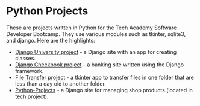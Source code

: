 <h1>Python Projects</h1>
These are projects written in Python for the Tech Academy Software Developer Bootcamp.  They use various modules such as tkinter, sqlite3, and django.  Here are the highlights:
<ul>
  <li><a href="https://github.com/julianne-murdock/Python_Projects/tree/main/DjangoUniversity">Django University project</a> - a Django site with an app for creating classes.</li>
  <li><a href="https://github.com/julianne-murdock/Python_Projects/tree/main/Django_Checkbook">Django Checkbook project</a> - a banking site written using the Django framework.</li>
  <li><a href="https://github.com/julianne-murdock/Python_Projects/tree/main/Basic_Python_Projects/File_Transfer">File Transfer project</a> - a tkinter app to transfer files in one folder that are less than a day old to another folder.</li>
  <li><a href="https://github.com/julianne-murdock/Python_Projects/tree/main/python-projects">Python-Projects</a> - a Django site for managing shop products.(located in tech project).</li>
</ul>
